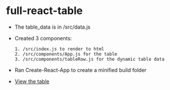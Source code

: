 # full-react-table

*  The table_data is in /src/data.js
*  Created 3 components:

       1. /src/index.js to render to html
       2. /src/components/App.js for the table
       3. /src/components/tableRow.js for the dynamic table data

* Ran Create-React-App to create a minified build folder

* [View the table](https://zachschreiber.github.io/full-react-table/ "The table on gh-pages")
